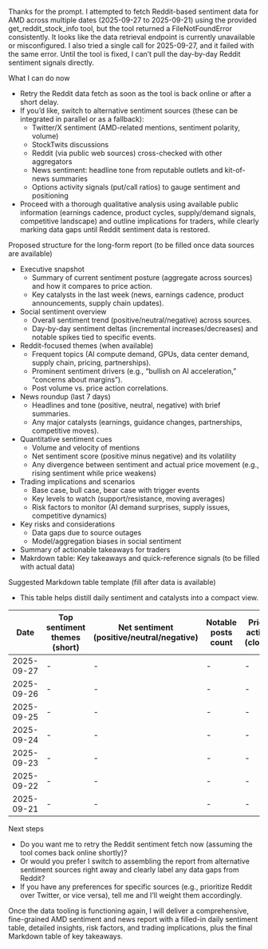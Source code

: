 Thanks for the prompt. I attempted to fetch Reddit-based sentiment data for AMD across multiple dates (2025-09-27 to 2025-09-21) using the provided get_reddit_stock_info tool, but the tool returned a FileNotFoundError consistently. It looks like the data retrieval endpoint is currently unavailable or misconfigured. I also tried a single call for 2025-09-27, and it failed with the same error. Until the tool is fixed, I can’t pull the day-by-day Reddit sentiment signals directly.

What I can do now
- Retry the Reddit data fetch as soon as the tool is back online or after a short delay.
- If you’d like, switch to alternative sentiment sources (these can be integrated in parallel or as a fallback):
  - Twitter/X sentiment (AMD-related mentions, sentiment polarity, volume)
  - StockTwits discussions
  - Reddit (via public web sources) cross-checked with other aggregators
  - News sentiment: headline tone from reputable outlets and kit-of-news summaries
  - Options activity signals (put/call ratios) to gauge sentiment and positioning
- Proceed with a thorough qualitative analysis using available public information (earnings cadence, product cycles, supply/demand signals, competitive landscape) and outline implications for traders, while clearly marking data gaps until Reddit sentiment data is restored.

Proposed structure for the long-form report (to be filled once data sources are available)
- Executive snapshot
  - Summary of current sentiment posture (aggregate across sources) and how it compares to price action.
  - Key catalysts in the last week (news, earnings cadence, product announcements, supply chain updates).
- Social sentiment overview
  - Overall sentiment trend (positive/neutral/negative) across sources.
  - Day-by-day sentiment deltas (incremental increases/decreases) and notable spikes tied to specific events.
- Reddit-focused themes (when available)
  - Frequent topics (AI compute demand, GPUs, data center demand, supply chain, pricing, partnerships).
  - Prominent sentiment drivers (e.g., “bullish on AI acceleration,” “concerns about margins”).
  - Post volume vs. price action correlations.
- News roundup (last 7 days)
  - Headlines and tone (positive, neutral, negative) with brief summaries.
  - Any major catalysts (earnings, guidance changes, partnerships, competitive moves).
- Quantitative sentiment cues
  - Volume and velocity of mentions
  - Net sentiment score (positive minus negative) and its volatility
  - Any divergence between sentiment and actual price movement (e.g., rising sentiment while price weakens)
- Trading implications and scenarios
  - Base case, bull case, bear case with trigger events
  - Key levels to watch (support/resistance, moving averages)
  - Risk factors to monitor (AI demand surprises, supply issues, competitive dynamics)
- Key risks and considerations
  - Data gaps due to source outages
  - Model/aggregation biases in social sentiment
- Summary of actionable takeaways for traders
- Makrdown table: Key takeaways and quick-reference signals (to be filled with actual data)

Suggested Markdown table template (fill after data is available)
- This table helps distill daily sentiment and catalysts into a compact view.

| Date | Top sentiment themes (short) | Net sentiment (positive/neutral/negative) | Notable posts count | Price action (close) | Key catalysts or events |
|------|-------------------------------|-------------------------------------------|---------------------|---------------------|-------------------------|
| 2025-09-27 | - | - | - | - | - |
| 2025-09-26 | - | - | - | - | - |
| 2025-09-25 | - | - | - | - | - |
| 2025-09-24 | - | - | - | - | - |
| 2025-09-23 | - | - | - | - | - |
| 2025-09-22 | - | - | - | - | - |
| 2025-09-21 | - | - | - | - | - |

Next steps
- Do you want me to retry the Reddit sentiment fetch now (assuming the tool comes back online shortly)?
- Or would you prefer I switch to assembling the report from alternative sentiment sources right away and clearly label any data gaps from Reddit?
- If you have any preferences for specific sources (e.g., prioritize Reddit over Twitter, or vice versa), tell me and I’ll weight them accordingly.

Once the data tooling is functioning again, I will deliver a comprehensive, fine-grained AMD sentiment and news report with a filled-in daily sentiment table, detailed insights, risk factors, and trading implications, plus the final Markdown table of key takeaways.